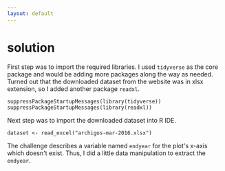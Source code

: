 ```yaml
---
layout: default
---
```


# solution

First step was to import the required libraries. I used ```tidyverse``` as the core package and would be adding more packages along the way as needed. Turned out that the downloaded dataset from the website was in xlsx extension, so I added another package ```readxl```.

```
suppressPackageStartupMessages(library(tidyverse))
suppressPackageStartupMessages(library(readxl))
```

Next step was to import the downloaded dataset into R IDE.

```
dataset <- read_excel("archigos-mar-2016.xlsx")
```

The challenge describes a variable named `endyear` for the plot's x-axis which doesn't exist. Thus, I did a little data manipulation to extract the `endyear`.
